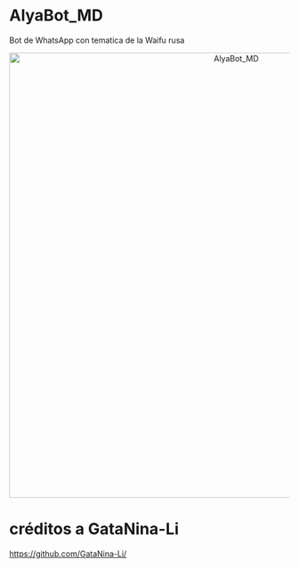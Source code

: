 # AlyaBot_MD
 Bot de WhatsApp con tematica de la Waifu rusa

<p align="center">
<img src="https://qu.ax/pMjB.jpeg" alt="AlyaBot_MD" width="800"/>


  # créditos a GataNina-Li 
  https://github.com/GataNina-Li/
